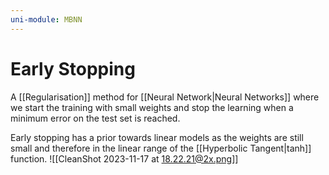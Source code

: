 ```yaml
---
uni-module: MBNN
---
```

# Early Stopping

A [[Regularisation]] method for [[Neural Network|Neural Networks]] where we start the training with small weights and stop the learning when a minimum error on the test set is reached.

Early stopping has a prior towards linear models as the weights are still small and therefore in the linear range of the [[Hyperbolic Tangent|tanh]] function. 
![[CleanShot 2023-11-17 at 18.22.21@2x.png]]

